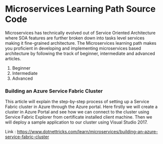 # Microservices Learning Path Source Code
Microservices has technically evolved out of Service Oriented Architecture where SOA features are further broken down into tasks level services making it fine-grained architecture. The Microservices learning path makes you proficient in developing and implementing microservices based architecture by following the track of beginner, intermediate and advanced articles.
1. Beginner
2. Intermediate
3. Advanced

### Building an Azure Service Fabric Cluster
This article will explain the step-by-step process of setting up a Service Fabric cluster in Azure through the Azure portal. Here firstly we will create a cluster in Azure Portal and see how we can connect to the cluster using Service Fabric Explorer from certificate installed client machine. Then we will deploy a sample application to our cluster using Visual Studio 2017.

Link : https://www.dotnettricks.com/learn/microservices/building-an-azure-service-fabric-cluster
